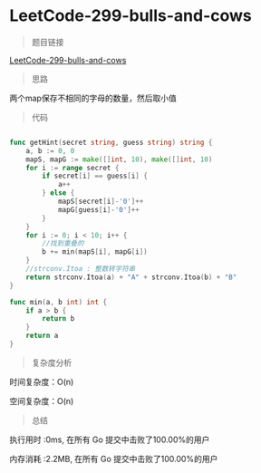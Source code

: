 #  LeetCode-299-bulls-and-cows

>题目链接

[LeetCode-299-bulls-and-cows](https://leetcode-cn.com/problems/bulls-and-cows/)

>思路

两个map保存不相同的字母的数量，然后取小值

>代码

```go

func getHint(secret string, guess string) string {
    a, b := 0, 0
    mapS, mapG := make([]int, 10), make([]int, 10)
    for i := range secret {
        if secret[i] == guess[i] {
            a++
        } else {
            mapS[secret[i]-'0']++
            mapG[guess[i]-'0']++
        }
    }
    for i := 0; i < 10; i++ {
        //找到重叠的
        b += min(mapS[i], mapG[i])
    }
    //strconv.Itoa : 整数转字符串
    return strconv.Itoa(a) + "A" + strconv.Itoa(b) + "B"
}

func min(a, b int) int {
    if a > b {
        return b
    }
    return a
}


```

>复杂度分析

时间复杂度：O(n)

空间复杂度：O(n)

>总结

执行用时 :0ms, 在所有 Go 提交中击败了100.00%的用户
 
内存消耗 :2.2MB, 在所有 Go 提交中击败了100.00%的用户
